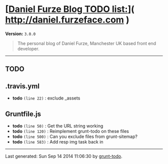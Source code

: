 # [[Daniel Furze Blog TODO list:](http://daniel.furzeface.com)]( http://daniel.furzeface.com )

**Version:** `3.0.0`

> The personal blog of Daniel Furze, Manchester UK based front end developer.

* * *

## TODO

## .travis.yml

-  **todo** `(line 22)` : exclude _assets

## Gruntfile.js

-  **todo** `(line 50)` : Get the URL string working
-  **todo** `(line 120)` : Reimplement grunt-todo on these files
-  **todo** `(line 500)` : Can you exclude files from grunt-sitemap?
-  **todo** `(line 583)` : Add resp img task back in


* * *

Last generated: Sun Sep 14 2014 11:06:30 by [grunt-todo](https://github.com/leny/grunt-todo).
